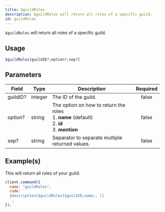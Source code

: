 ```yaml
---
title: $guildRoles
description: $guildRoles will return all roles of a specific guild.
id: guildRoles
---
```


`$guildRoles` will return all roles of a specific guild.

## Usage

```php
$guildRoles[guildID?;option?;sep?]
```

## Parameters

| Field    | Type    | Description                                                                                               | Required |
| -------- | ------- | --------------------------------------------------------------------------------------------------------- | :------: |
| guildID? | integer | The ID of the guild.                                                                                      |  false   |
| option?  | string  | The option on how to return the roles <br /> 1. **name** (default) <br /> 2. **id** <br /> 3. **mention** |  false   |
| sep?     | string  | Separator to separate multiple returned values.                                                           |  false   |

## Example(s)

This will return all roles of your guild:

```javascript
client.command({
  name: "guildRoles",
  code: `
  $description[$guildRoles[$guildID;name;, ]]
  `,
});
```
